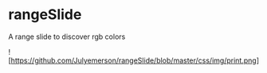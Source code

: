 # rangeSlide
A range slide to discover rgb colors  

![https://github.com/Julyemerson/rangeSlide/blob/master/css/img/print.png]
